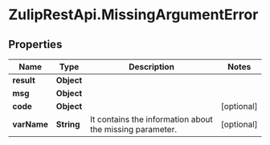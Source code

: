 # ZulipRestApi.MissingArgumentError

## Properties

Name | Type | Description | Notes
------------ | ------------- | ------------- | -------------
**result** | **Object** |  | 
**msg** | **Object** |  | 
**code** | **Object** |  | [optional] 
**varName** | **String** | It contains the information about the missing parameter.  | [optional] 


